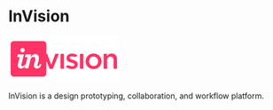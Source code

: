 # InVision

[![Image of InVision][invision_image]][invision]

InVision is a design prototyping, collaboration, and workflow platform.

[invision]: https://www.invisionapp.com
[invision_image]: ./invision-logo.png
